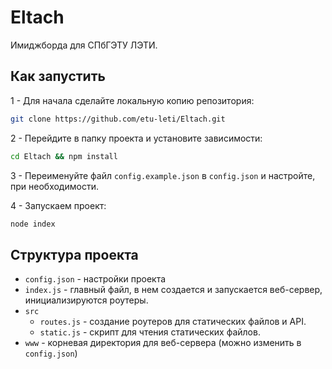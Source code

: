 # Eltach
Имиджборда для СПбГЭТУ ЛЭТИ.

## Как запустить
1 - Для начала сделайте локальную копию репозитория:
```bash
git clone https://github.com/etu-leti/Eltach.git
```
2 - Перейдите в папку проекта и установите зависимости:
```bash
cd Eltach && npm install
```
3 - Переименуйте файл `config.example.json` в `config.json` и настройте, при необходимости.

4 - Запускаем проект:
```bash
node index
```

## Структура проекта
 - `config.json` - настройки проекта
 - `index.js` - главный файл, в нем создается и запускается веб-сервер, инициализируются роутеры.
 - `src`
   - `routes.js` - создание роутеров для статических файлов и API.
   - `static.js` - скрипт для чтения статических файлов.
 - `www` - корневая директория для веб-сервера (можно изменить в `config.json`)